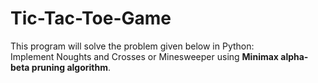 # Tic-Tac-Toe-Game
This program will solve the problem given below in Python:<br>
Implement Noughts and Crosses or Minesweeper using <b>Minimax alpha-beta pruning algorithm</b>.
